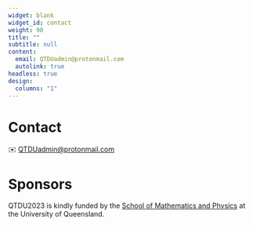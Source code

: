 ```yaml
---
widget: blank
widget_id: contact
weight: 90
title: ""
subtitle: null
content:
  email: QTDUadmin@protonmail.com
  autolink: true
headless: true
design:
  columns: "1"
---
```

# Contact

:envelope: [QTDUadmin@protonmail.com](mailto:QTDUadmin@protonmail.com) 

# Sponsors

QTDU2023 is kindly funded by the [School of Mathematics and Physics](https://smp.uq.edu.au) at the University of Queensland.